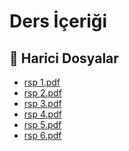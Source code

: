 # Ders İçeriği


<!--Index-->

## 🔗 Harici Dosyalar

- [rsp 1.pdf](./rsp%201.pdf)
- [rsp 2.pdf](./rsp%202.pdf)
- [rsp 3.pdf](./rsp%203.pdf)
- [rsp 4.pdf](./rsp%204.pdf)
- [rsp 5.pdf](./rsp%205.pdf)
- [rsp 6.pdf](./rsp%206.pdf)


<!--Index-->

